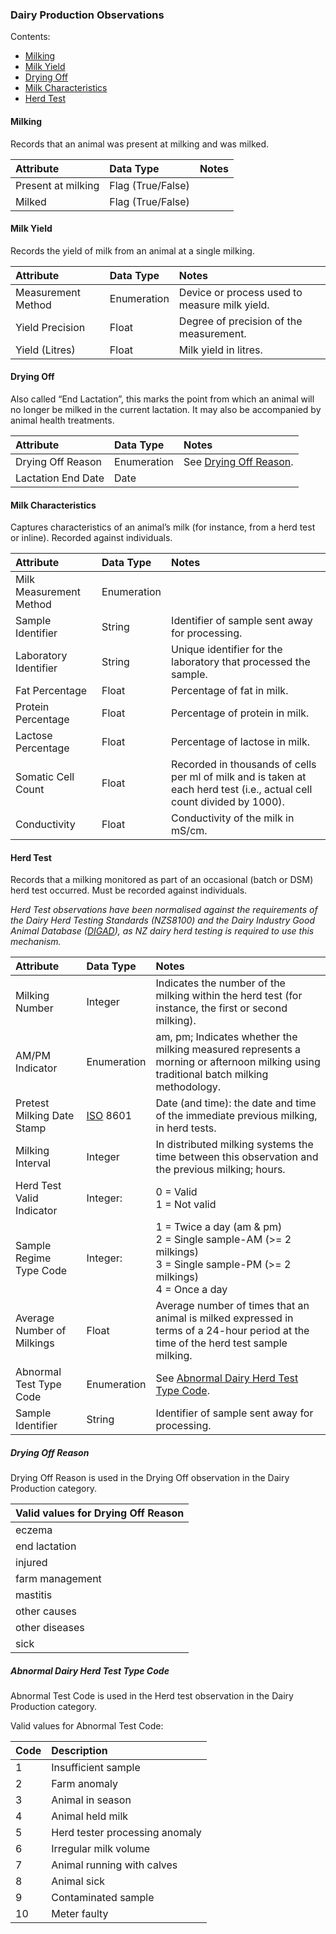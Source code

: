 ### Dairy Production Observations

Contents:
* [Milking](#Milking)
* [Milk Yield](#Milk-Yield)
* [Drying Off](#Drying-Off)
* [Milk Characteristics](#Milk-Characteristics)
* [Herd Test](#Herd-Test)

#### Milking

Records that an animal was present at milking and was milked.

Attribute | Data Type | Notes 
:-------- | :-------- | :----
Present at milking | Flag (True/False) |
Milked | Flag (True/False) |
	
#### Milk Yield

Records the yield of milk from an animal at a single milking.

Attribute | Data Type | Notes 
:-------- | :-------- | :----
Measurement Method | Enumeration |  Device or process used to measure milk yield. 
Yield Precision | Float | Degree of precision of the measurement.
Yield (Litres) | Float | Milk yield in litres. 
	
#### Drying Off

Also called “End Lactation”, this marks the point from which an animal will no longer be milked in the current lactation. It may also be accompanied by animal health treatments.

Attribute | Data Type | Notes 
:-------- | :-------- | :----
Drying Off Reason | Enumeration | See [Drying Off Reason](#Drying-Off-Reason).
Lactation End Date | Date |

#### Milk Characteristics

Captures characteristics of an animal’s milk (for instance, from a herd test or inline). Recorded against individuals.

Attribute | Data Type | Notes 
:-------- | :-------- | :----
Milk Measurement Method | Enumeration |
Sample Identifier | String | Identifier of sample sent away for processing.
Laboratory Identifier | String | Unique identifier for the laboratory that processed the sample.
Fat Percentage | Float | Percentage of fat in milk.
Protein Percentage | Float | Percentage of protein in milk.
Lactose Percentage | Float | Percentage of lactose in milk.
Somatic Cell Count | Float | Recorded in thousands of cells per ml of milk and is taken at each herd test (i.e., actual cell count divided by 1000).
Conductivity | Float | Conductivity of the milk in mS/cm.

#### Herd Test

Records that a milking monitored as part of an occasional (batch or DSM) herd test occurred. Must be recorded against individuals.

_Herd Test observations have been normalised against the requirements of the Dairy Herd Testing Standards (NZS8100) and the Dairy Industry Good Animal Database ([DIGAD](ADS_Definitions-And-Abbreviations_Interpretation.md#Definitions-And-Abbreviations)), as NZ dairy herd testing is required to use this mechanism._

Attribute | Data Type | Notes 
:-------- | :-------- | :----
Milking Number | Integer | Indicates the number of the milking within the herd test (for instance, the first or second milking).
AM/PM Indicator | Enumeration | am, pm; Indicates whether the milking measured represents a morning or afternoon milking using traditional batch milking methodology.
Pretest Milking Date Stamp | [ISO](ADS_Definitions-And-Abbreviations_Interpretation.md#Definitions-And-Abbreviations) 8601 | Date (and time): the date and time of the immediate previous milking, in herd tests.
Milking Interval | Integer | In distributed milking systems the time between this observation and the previous milking; hours.
Herd Test Valid Indicator | Integer: | 0 = Valid <br> 1 = Not valid
Sample Regime Type Code | Integer: | 1 = Twice a day (am & pm) <br> 2 = Single sample-AM (>= 2 milkings) <br> 3 = Single sample-PM (>= 2 milkings) <br> 4 = Once a day
Average Number of Milkings | Float | Average number of times that an animal is milked expressed in terms of a 24-hour period at the time of the herd test sample milking.
Abnormal Test Type Code | Enumeration | See [Abnormal Dairy Herd Test Type Code](#Abnormal-Dairy-Herd-Test-Type-Code).
Sample Identifier | String | Identifier of sample sent away for processing.

##### Drying Off Reason

Drying Off Reason is used in the Drying Off observation in the Dairy Production category.

Valid values for Drying Off Reason |
:--------------------------------- |
eczema |
end lactation |
injured |
farm management |
mastitis |
other causes |
other diseases |
sick |
 
##### Abnormal Dairy Herd Test Type Code

Abnormal Test Code is used in the Herd test observation in the Dairy Production category.

Valid values for Abnormal Test Code:

Code | Description
:--- | :----------
1 | Insufficient sample
2 | Farm anomaly
3 | Animal in season
4 | Animal held milk
5 | Herd tester processing anomaly
6 | Irregular milk volume
7 | Animal running with calves
8 | Animal sick
9 | Contaminated sample
10 | Meter faulty

